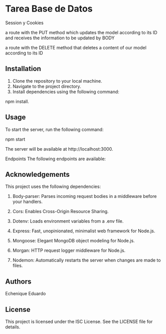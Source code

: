 # Tarea Base de Datos

Session y Cookies

a route with the PUT method which updates the model according to its ID and receives the information to be updated by BODY

a route with the DELETE method that deletes a content of our model according to its ID


## Installation

1.	Clone the repository to your local machine.
2.	Navigate to the project directory.
3.	Install dependencies using the following command:

npm install.

## Usage

To start the server, run the following command:

npm start

The server will be available at http://localhost:3000.

Endpoints
The following endpoints are available:




## Acknowledgements

 This project uses the following dependencies:

1. Body-parser: Parses incoming request bodies in a middleware before your handlers.

2. Cors: Enables Cross-Origin Resource Sharing.

3. Dotenv: Loads environment variables from a .env file.

4. Express: Fast, unopinionated, minimalist web framework for Node.js.

5. Mongoose: Elegant MongoDB object modeling for Node.js.

6. Morgan: HTTP request logger middleware for Node.js.

7. Nodemon: Automatically restarts the server when changes are made to files.

## Authors

Echenique Eduardo


## License

This project is licensed under the ISC License. See the LICENSE file for details.